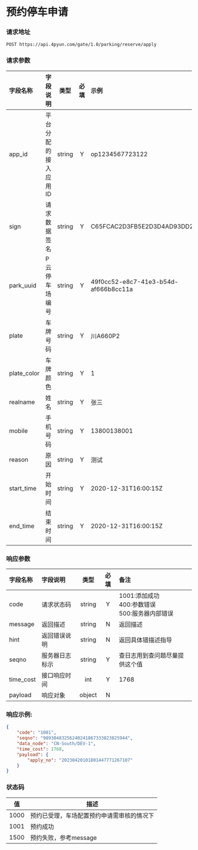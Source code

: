 # 预约停车申请

### 请求地址

    POST https://api.4pyun.com/gate/1.0/parking/reserve/apply

### 请求参数

| 字段名称   | 字段说明             |  类型  | 必填 | 示例                             |
| :--------- | :------------------- | :----: | :--: | :------------------------------- |
| app_id     | 平台分配的接入应用ID | string |  Y   | op1234567723122                  |
| sign       | 请求数据签名         | string |  Y   | C65FCAC2D3FB5E2D3D4AD93DD20C8C39 |
| park_uuid   | P云停车场编号 | string |  Y   | 49f0cc52-e8c7-41e3-b54d-af666b8cc11a |
| plate      | 车牌号码             | string |  Y   | 川A660P2                         |
| plate_color      | 车牌颜色             | string |  Y   | 1 |
| realname      | 姓名             | string |  Y   | 张三 |
| mobile      | 手机号码             | string |  Y   | 13800138001 |
| reason     | 原因             | string |  Y   | 测试                             |
| start_time | 开始时间             | string |  Y   | 2020-12-31T16:00:15Z             |
| end_time   | 结束时间             | string |  Y   | 2020-12-31T16:00:15Z             |


### 响应参数

| 字段名称 | 字段说明       |  类型  | 必填 | 备注                                                |
| :------- | :------------- | :----: | :--: | :-------------------------------------------------- |
| code     | 请求状态码     | string |  Y   | 1001:添加成功<br>400:参数错误<br>500:服务器内部错误 |
| message  | 返回描述       | string |  N   | 返回描述                                            |
| hint     | 返回错误说明   | string |  N   | 返回具体错描述指导                                  |
| seqno    | 服务器日志标示 | string |  Y   | 查日志用到查问题尽量提供这个值                      |
| time_cost | 接口响应时间 | int |  Y   | 1768 |
| payload    | 响应对象 | object |  N   |  |


### 响应示例:

```json
{
    "code": "1001",
    "seqno": "98930483256240241867333823825944",
    "data_node": "CN-South/DEV-1",
    "time_cost": 1768,
    "payload": {
        "apply_no": "20230420101801447771267107"
    }
}
```

### 状态码

| 值   | 描述                                       |
| ---- | ------------------------------------------ |
| 1000 | 预约已受理，车场配置预约申请需审核的情况下 |
| 1001 | 预约成功                                   |
| 1500 | 预约失败，参考message                      |
